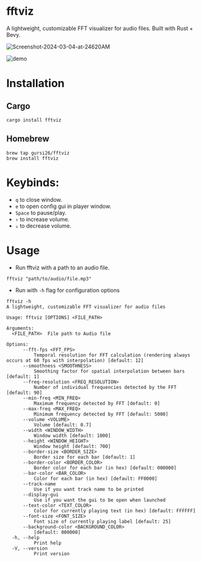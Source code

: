 # fftviz
A lightweight, customizable FFT visualizer for audio files. Built with Rust + Bevy.

![Screenshot-2024-03-04-at-24620AM](https://github.com/gursi26/fftviz/assets/75204369/9c2d919c-c28c-4021-84dd-64e86d57ae2f)

![demo](https://github.com/gursi26/fftviz/assets/75204369/93b28c8f-d989-49c0-9ec3-dc3fbf7bb2ca)

# Installation

## Cargo
```
cargo install fftviz
```

## Homebrew
```
brew tap gursi26/fftviz
brew install fftviz
```

# Keybinds:
- `q` to close window.
- `e` to open config gui in player window.
- `Space` to pause/play.
- `↑` to increase volume.
- `↓` to decrease volume.

# Usage
- Run fftviz with a path to an audio file.
```
fftviz "path/to/audio/file.mp3"
```

- Run with `-h` flag for configuration options
```
fftviz -h
A lightweight, customizable FFT visualizer for audio files

Usage: fftviz [OPTIONS] <FILE_PATH>

Arguments:
  <FILE_PATH>  File path to Audio file

Options:
      --fft-fps <FFT_FPS>
          Temporal resolution for FFT calculation (rendering always occurs at 60 fps with interpolation) [default: 12]
      --smoothness <SMOOTHNESS>
          Smoothing factor for spatial interpolation between bars [default: 1]
      --freq-resolution <FREQ_RESOLUTION>
          Number of individual frequencies detected by the FFT [default: 90]
      --min-freq <MIN_FREQ>
          Maximum frequency detected by FFT [default: 0]
      --max-freq <MAX_FREQ>
          Minimum frequency detected by FFT [default: 5000]
      --volume <VOLUME>
          Volume [default: 0.7]
      --width <WINDOW_WIDTH>
          Window width [default: 1000]
      --height <WINDOW_HEIGHT>
          Window height [default: 700]
      --border-size <BORDER_SIZE>
          Border size for each bar [default: 1]
      --border-color <BORDER_COLOR>
          Border color for each bar (in hex) [default: 000000]
      --bar-color <BAR_COLOR>
          Color for each bar (in hex) [default: FF0000]
      --track-name
          Use if you want track name to be printed
      --display-gui
          Use if you want the gui to be open when launched
      --text-color <TEXT_COLOR>
          Color for currently playing text (in hex) [default: FFFFFF]
      --font-size <FONT_SIZE>
          Font size of currently playing label [default: 25]
      --background-color <BACKGROUND_COLOR>
          [default: 000000]
  -h, --help
          Print help
  -V, --version
          Print version
```

